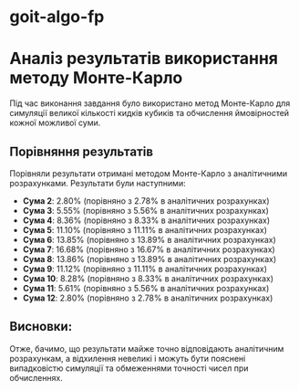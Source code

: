 # goit-algo-fp

# Аналіз результатів використання методу Монте-Карло

Під час виконання завдання було використано метод Монте-Карло для симуляції великої кількості кидків кубиків та обчислення ймовірностей кожної можливої суми.

## Порівняння результатів

Порівняли результати отримані методом Монте-Карло з аналітичними розрахунками. Результати були наступними:

- **Сума 2**: 2.80% (порівняно з 2.78% в аналітичних розрахунках)
- **Сума 3**: 5.55% (порівняно з 5.56% в аналітичних розрахунках)
- **Сума 4**: 8.36% (порівняно з 8.33% в аналітичних розрахунках)
- **Сума 5**: 11.10% (порівняно з 11.11% в аналітичних розрахунках)
- **Сума 6**: 13.85% (порівняно з 13.89% в аналітичних розрахунках)
- **Сума 7**: 16.68% (порівняно з 16.67% в аналітичних розрахунках)
- **Сума 8**: 13.86% (порівняно з 13.89% в аналітичних розрахунках)
- **Сума 9**: 11.12% (порівняно з 11.11% в аналітичних розрахунках)
- **Сума 10**: 8.28% (порівняно з 8.33% в аналітичних розрахунках)
- **Сума 11**: 5.61% (порівняно з 5.56% в аналітичних розрахунках)
- **Сума 12**: 2.80% (порівняно з 2.78% в аналітичних розрахунках)

## Висновки:

Отже, бачимо, що результати майже точно відповідають аналітичним розрахункам, а відхилення невеликі і можуть бути пояснені випадковістю симуляції та обмеженнями точності чисел при обчисленнях.